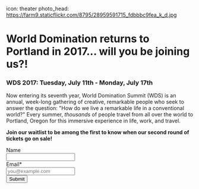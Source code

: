 icon: theater
photo_head: https://farm9.staticflickr.com/8795/28959591715_fdbbbc9fea_k_d.jpg

# World Domination returns to Portland in 2017... will you be joining us?!

<p align="center"><div class="zig-zags_blue"></div></p>

### WDS 2017: Tuesday, July 11th - Monday, July 17th

Now entering its seventh year, World Domination Summit (WDS) is an annual, week-long gathering of creative, remarkable people who seek to answer the question: "How do we live a remarkable life in a conventional world?" Every summer, _thousands_ of people travel from all over the world to Portland, Oregon for this immersive experience in life, work, and travel.

<strong>Join our waitlist to be among the first to know when our second round of tickets go on sale!</strong>

<form id="ema_signup_form" target="_blank" action="https://madmimi.com/signups/subscribe/268574" accept-charset="UTF-8" method="post">
       <input name="utf8" type="hidden" value="✓"/>
       <div class="mimi_field">
          <label for="signup_name">Name</label>
          <br/>
          <input id="signup_name" name="signup[name]" type="text" data-required-field="This field is required"/>
       </div>
       <div class="mimi_field required">
          <label for="signup_email">Email*</label>
          <br/>
          <input id="signup_email" name="signup[email]" type="text" data-required-field="This field is required" placeholder="you@example.com"/>
       </div>
       <div class="mimi_field">
          <input type="submit" class="submit" value="Submit" id="webform_submit_button" data-default-text="Submit" data-submitting-text="Sending..." data-invalid-text="↑ You forgot some required fields" data-choose-list="↑ Choose a list" data-thanks="Thank you!"/>
       </div>
    </form>
<script type="text/javascript">
(function(global) {
  function serialize(form){if(!form||form.nodeName!=="FORM"){return }var i,j,q=[];for(i=form.elements.length-1;i>=0;i=i-1){if(form.elements[i].name===""){continue}switch(form.elements[i].nodeName){case"INPUT":switch(form.elements[i].type){case"text":case"hidden":case"password":case"button":case"reset":case"submit":q.push(form.elements[i].name+"="+encodeURIComponent(form.elements[i].value));break;case"checkbox":case"radio":if(form.elements[i].checked){q.push(form.elements[i].name+"="+encodeURIComponent(form.elements[i].value))}break;case"file":break}break;case"TEXTAREA":q.push(form.elements[i].name+"="+encodeURIComponent(form.elements[i].value));break;case"SELECT":switch(form.elements[i].type){case"select-one":q.push(form.elements[i].name+"="+encodeURIComponent(form.elements[i].value));break;case"select-multiple":for(j=form.elements[i].options.length-1;j>=0;j=j-1){if(form.elements[i].options[j].selected){q.push(form.elements[i].name+"="+encodeURIComponent(form.elements[i].options[j].value))}}break}break;case"BUTTON":switch(form.elements[i].type){case"reset":case"submit":case"button":q.push(form.elements[i].name+"="+encodeURIComponent(form.elements[i].value));break}break}}return q.join("&")};


  function extend(destination, source) {
    for (var prop in source) {
      destination[prop] = source[prop];
    }
  }

  if (!Mimi) var Mimi = {};
  if (!Mimi.Signups) Mimi.Signups = {};

  Mimi.Signups.EmbedValidation = function() {
    this.initialize();

    var _this = this;
    if (document.addEventListener) {
      this.form.addEventListener('submit', function(e){
        _this.onFormSubmit(e);
      });
    } else {
      this.form.attachEvent('onsubmit', function(e){
        _this.onFormSubmit(e);
      });
    }
  };

  extend(Mimi.Signups.EmbedValidation.prototype, {
    initialize: function() {
      this.form         = document.getElementById('ema_signup_form');
      this.submit       = document.getElementById('webform_submit_button');
      this.callbackName = 'jsonp_callback_' + Math.round(100000 * Math.random());
      this.validEmail   = /.+@.+\..+/
    },

    onFormSubmit: function(e) {
      e.preventDefault();

      this.validate();
      if (this.isValid) {
        this.submitForm();
      } else {
        this.revalidateOnChange();
      }
    },

    validate: function() {
      this.isValid = true;
      this.emailValidation();
      this.fieldAndListValidation();
      this.updateFormAfterValidation();
    },

    emailValidation: function() {
      var email = document.getElementById('signup_email');

      if (this.validEmail.test(email.value)) {
        this.removeTextFieldError(email);
      } else {
        this.textFieldError(email);
        this.isValid = false;
      }
    },

    fieldAndListValidation: function() {
      var fields = this.form.querySelectorAll('.mimi_field.required');

      for (var i = 0; i < fields.length; ++i) {
        var field = fields[i],
            type  = this.fieldType(field);
        if (type === 'checkboxes' || type === 'radio_buttons') {
          this.checkboxAndRadioValidation(field);
        } else {
          this.textAndDropdownValidation(field, type);
        }
      }
    },

    fieldType: function(field) {
      var type = field.querySelectorAll('.field_type');

      if (type.length) {
        return type[0].getAttribute('data-field-type');
      } else if (field.className.indexOf('checkgroup') >= 0) {
        return 'checkboxes';
      } else {
        return 'text_field';
      }
    },

    checkboxAndRadioValidation: function(field) {
      var inputs   = field.getElementsByTagName('input'),
          selected = false;

      for (var i = 0; i < inputs.length; ++i) {
        var input = inputs[i];
        if((input.type === 'checkbox' || input.type === 'radio') && input.checked) {
          selected = true;
        }
      }

      if (selected) {
        field.className = field.className.replace(/ invalid/g, '');
      } else {
        if (field.className.indexOf('invalid') === -1) {
          field.className += ' invalid';
        }

        this.isValid = false;
      }
    },

    textAndDropdownValidation: function(field, type) {
      var inputs = field.getElementsByTagName('input');

      for (var i = 0; i < inputs.length; ++i) {
        var input = inputs[i];
        if (input.name.indexOf('signup') >= 0) {
          if (type === 'text_field') {
            this.textValidation(input);
          } else {
            this.dropdownValidation(field, input);
          }
        }
      }
      this.htmlEmbedDropdownValidation(field);
    },

    textValidation: function(input) {
      if (input.id === 'signup_email') return;

      if (input.value) {
        this.removeTextFieldError(input);
      } else {
        this.textFieldError(input);
        this.isValid = false;
      }
    },

    dropdownValidation: function(field, input) {
      if (input.value) {
        field.className = field.className.replace(/ invalid/g, '');
      } else {
        if (field.className.indexOf('invalid') === -1) field.className += ' invalid';
        this.onSelectCallback(input);
        this.isValid = false;
      }
    },

    htmlEmbedDropdownValidation: function(field) {
      var dropdowns = field.querySelectorAll('.mimi_html_dropdown');
      var _this = this;

      for (var i = 0; i < dropdowns.length; ++i) {
        var dropdown = dropdowns[i];

        if (dropdown.value) {
          field.className = field.className.replace(/ invalid/g, '');
        } else {
          if (field.className.indexOf('invalid') === -1) field.className += ' invalid';
          this.isValid = false;
          dropdown.onchange = (function(){ _this.validate(); });
        }
      }
    },

    textFieldError: function(input) {
      input.className   = 'required invalid';
      input.placeholder = input.getAttribute('data-required-field');
    },

    removeTextFieldError: function(input) {
      input.className   = 'required';
      input.placeholder = '';
    },

    onSelectCallback: function(input) {
      if (typeof Widget === 'undefined' || !Widget.BasicDropdown) return;

      var dropdownEl = input.parentNode,
          instances  = Widget.BasicDropdown.instances,
          _this = this;

      for (var i = 0; i < instances.length; ++i) {
        var instance = instances[i];
        if (instance.wrapperEl === dropdownEl) {
          instance.onSelect = function(){ _this.validate() };
        }
      }
    },

    updateFormAfterValidation: function() {
      this.form.className   = this.setFormClassName();
      this.submit.value     = this.submitButtonText();
      this.submit.disabled  = !this.isValid;
      this.submit.className = this.isValid ? 'submit' : 'disabled';
    },

    setFormClassName: function() {
      var name = this.form.className;

      if (this.isValid) {
        return name.replace(/\s?mimi_invalid/, '');
      } else {
        if (name.indexOf('mimi_invalid') === -1) {
          return name += ' mimi_invalid';
        } else {
          return name;
        }
      }
    },

    submitButtonText: function() {
      var invalidFields = document.querySelectorAll('.invalid'),
          text;

      if (this.isValid || !invalidFields) {
        text = this.submit.getAttribute('data-default-text');
      } else {
        if (invalidFields.length || invalidFields[0].className.indexOf('checkgroup') === -1) {
          text = this.submit.getAttribute('data-invalid-text');
        } else {
          text = this.submit.getAttribute('data-choose-list');
        }
      }
      return text;
    },

    submitForm: function() {
      this.formSubmitting();

      var _this = this;
      window[this.callbackName] = function(response) {
        delete window[this.callbackName];
        document.body.removeChild(script);
        _this.onSubmitCallback(response);
      };

      var script = document.createElement('script');
      script.src = this.formUrl('json');
      document.body.appendChild(script);
    },

    formUrl: function(format) {
      var action  = this.form.action;
      if (format === 'json') action += '.json';
      return action + '?callback=' + this.callbackName + '&' + serialize(this.form);
    },

    formSubmitting: function() {
      this.form.className  += ' mimi_submitting';
      this.submit.value     = this.submit.getAttribute('data-submitting-text');
      this.submit.disabled  = true;
      this.submit.className = 'disabled';
    },

    onSubmitCallback: function(response) {
      if (response.success) {
        this.onSubmitSuccess(response.result);
      } else {
        top.location.href = this.formUrl('html');
      }
    },

    onSubmitSuccess: function(result) {
      if (result.has_redirect) {
        top.location.href = result.redirect;
      } else if(result.single_opt_in || !result.confirmation_html) {
        this.disableForm();
        this.updateSubmitButtonText(this.submit.getAttribute('data-thanks'));
      } else {
        this.showConfirmationText(result.confirmation_html);
      }
    },

    showConfirmationText: function(html) {
      var fields = this.form.querySelectorAll('.mimi_field');

      for (var i = 0; i < fields.length; ++i) {
        fields[i].style['display'] = 'none';
      }

      (this.form.querySelectorAll('fieldset')[0] || this.form).innerHTML = html;
    },

    disableForm: function() {
      var elements = this.form.elements;
      for (var i = 0; i < elements.length; ++i) {
        elements[i].disabled = true;
      }
    },

    updateSubmitButtonText: function(text) {
      this.submit.value = text;
    },

    revalidateOnChange: function() {
      var fields = this.form.querySelectorAll(".mimi_field.required"),
          _this = this;

      for (var i = 0; i < fields.length; ++i) {
        var inputs = fields[i].getElementsByTagName('input');
        for (var j = 0; j < inputs.length; ++j) {
          if (this.fieldType(fields[i]) === 'text_field') {
            inputs[j].onkeyup = function() {
              var input = this;
              if (input.getAttribute('name') === 'signup[email]') {
                if (_this.validEmail.test(input.value)) _this.validate();
              } else {
                if (input.value.length === 1) _this.validate();
              }
            }
          } else {
            inputs[j].onchange = function(){ _this.validate() };
          }
        }
      }
    }
  });

  if (document.addEventListener) {
    document.addEventListener("DOMContentLoaded", function() {
      new Mimi.Signups.EmbedValidation();
    });
  }
  else {
    window.attachEvent('onload', function() {
      new Mimi.Signups.EmbedValidation();
    });
  }
})(this);
</script>





<!--Today is the day that we open up the first public round of ticket sales for WDS 2017 at 9am PST! Whether this is your first time, your second, or even your seventh, each WDS is unique in it's own way because of the diversity in the community that attends. You make the WDS experience because of what you bring to it. We can't wait to see you there!

<center>**Click on the link below to be redirected to our new puchasing site!**</center>

<center><a href="https://2017.worlddominationsummit.com/" target="blank"> Secure your spot for WDS 2017!</a></center> 
 -->
 

<!-- # World Domination returns to Portland in 2017... and you can be the first to join us!

<p align="center"><div class="zig-zags_blue"></div></p>

<script type="text/javascript" src="https://js.stripe.com/v2/"></script>

<h3 class="sub-karla">WDS is a completely unique experience year after year. In July 2017, a small army of remarkable people will return to Portland, Oregon for another incredible week. <strong>A limited pre-registration round is now open.</strong></h3>

# Secure Your Spot for 2017!

<center>![](https://c7.staticflickr.com/9/8262/28195345974_e49e955e8f.jpg)</center>

<div class="purchase-area">
<center><button class="button ticket-purchase purchase-btn pre-purchase-start">Secure Your Spot for 2017 for $547</button></center>
</div>

<p align="center"><div class="zig-zags_blue"></div></p>

### What Is WDS?

<p>Now entering its seventh year, World Domination Summit (WDS) is an annual, week-long gathering of creative, remarkable people who seek to answer the question: "How do we live a remarkable life in a conventional world?" Every summer, thousands of people travel from all over the world to Portland, Oregon for this immersive experience in life, work, and travel.</p>

<p>When you spend WDS with us in Portland, you’ll help us take over the city. With main-stage keynotes, hundreds of attendee-led meetups, dozens of workshops known as “Academies,” two big parties, and a ridiculous number of new friends high-fiving you on street corners, it’s a truly immersive and awesome experience.</p>

<p>WDS operates as a not-for-profit, with all ticket revenue going toward the cost of the event and the WDS Foundation, funding ["Scholarships for Real Life"](https://worlddominationsummit.com/foundation).</p>

<center>![](https://c1.staticflickr.com/9/8778/28195348224_5ae1c14e23.jpg)</center>

<p align="center"><div class="zig-zags_blue"></div></p>

### A Welcoming Place to Find Your Tribe

Despite the large number of people who attend, WDS is an introvert-friendly zone, and everyone who participates is a big part of the event. </p>

<p>Want to learn more about what the experience of attending WDS is like? Check out this short documentary from the perspective of one of our WDS 2014 attendees:

<iframe src="//player.vimeo.com/video/109903000?title=0&amp;byline=0&amp;portrait=0&amp;color=adbf27" width="570" height="321" frameborder="0" webkitallowfullscreen mozallowfullscreen allowfullscreen></iframe>

<p align="center"><div class="zig-zags_blue"></div></p>

### What Are the Benefits of Pre-Registration? 

<ul>
        <li><b>Guaranteed spot:</b> With a pre-registration ticket there's no need to get up at 3am or compete with anyone else to register. Tickets for WDS 360 sell out quickly year after year, but registering during this limited presale ensures that you'll be able to join in on all of the fun for 2017</li>
            <li> <b>Priority access:</b> Attendees who pre-register will recieve first access to registration for Academies, as well as a free Insider Access pass to one Academy</li>
      <li> <b>Save money:</b> Each pre-registration ticket includes a $100 discount, so each ticket you purchase now instead of later saves you money </li>
      <li> <b>Bring a friend:</b> When you take advantage of our pre-sell discount, you can puchase up to 2 additional tickets for friends and family, without having them compete for tickets and pay a higher price later</li>
            <li> <b>Support the community:</b> Purchasing a ticket now helps us plan for next year. We couldn't do it without you! 
         </li>

</ul>
### 2017 is going to be another great year—join us and make it even better!<br><br>

<center>![](https://c1.staticflickr.com/8/7596/28195349944_27b0c88bc0.jpg)</center>

<div class="purchase-area">
<center><button class="button ticket-purchase purchase-btn pre-purchase-start">Secure Your Spot for 2017 for $547</button></center>
</div>
-->

